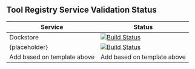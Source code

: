 ## Tool Registry Service Validation Status

| Service       | Status        |
| ------------- |---------------|
| Dockstore     | [![Build Status](http://142.1.177.94:5000/trs/validator?url=https://dockstore.org:8443)](http://142.1.177.94:5000/trs/validator/debug?url=https://dockstore.org:8443) | 
| {placeholder} | [![Build Status](http://142.1.177.94:5000/trs/validator?url={placeholder})](http://142.1.177.94:5000/trs/validator/debug?url={placeholder})      |  
| Add based on template above | Add based on template above|   

